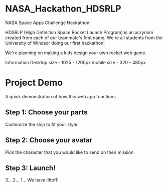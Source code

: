 # NASA_Hackathon_HDSRLP
NASA Space Apps Challenge Hackathon

HDSRLP (High Definition Space Rocket Launch Program) is an acrynom created from each of our teammate's first name. 
We're all students from the University of Windsor doing our first hackathon!

We're planning on making a kids design your own rocket web game. 

Information
Desktop size - 1025 - 1200px
mobile size - 320 - 480px

# Project Demo
A quick demonstration of how this web app functions

## Step 1: Choose your parts
Customize the ship to fit your style

## Step 2: Choose your avatar
Pick the character that you would like to send on their mission

## Step 3: Launch!
3... 2... 1...
We have liftoff!
